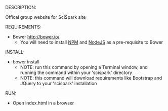 DESCRIPTION:

Offical group website for SciSpark site

REQUIREMENTS:
* Bower http://bower.io/
  * You will need to install [NPM](https://www.npmjs.com/) and [NodeJS](https://nodejs.org/) as a pre-requisite to Bower

INSTALL:
* bower install
  * NOTE: run this command by opening a Terminal window, and running the command within your 'scispark' directory
  * NOTE: this command will download requirements like Bootstrap and JQuery to your 'scispark' installation

RUN:
* Open index.html in a browser
